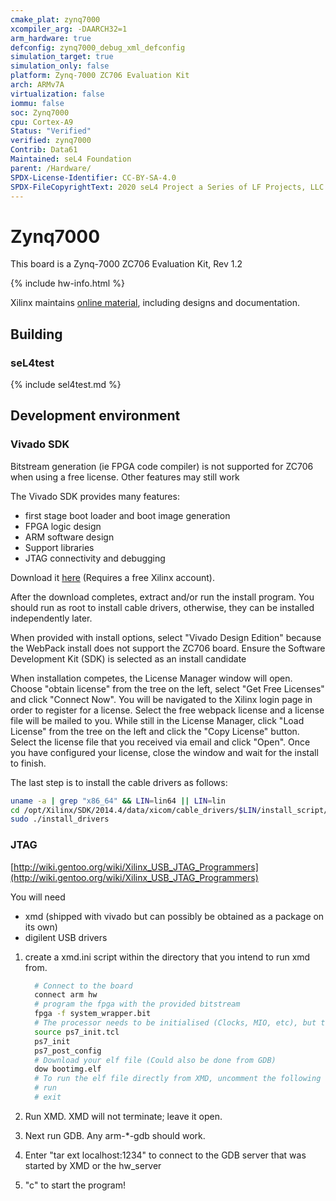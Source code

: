 ```yaml
---
cmake_plat: zynq7000
xcompiler_arg: -DAARCH32=1
arm_hardware: true
defconfig: zynq7000_debug_xml_defconfig
simulation_target: true
simulation_only: false
platform: Zynq-7000 ZC706 Evaluation Kit
arch: ARMv7A
virtualization: false
iommu: false
soc: Zynq7000
cpu: Cortex-A9
Status: "Verified"
verified: zynq7000
Contrib: Data61
Maintained: seL4 Foundation
parent: /Hardware/
SPDX-License-Identifier: CC-BY-SA-4.0
SPDX-FileCopyrightText: 2020 seL4 Project a Series of LF Projects, LLC.
---
```


# Zynq7000

This board is a Zynq-7000 ZC706 Evaluation Kit, Rev 1.2

{% include hw-info.html %}

Xilinx maintains [online material](https://www.amd.com/en/products/adaptive-socs-and-fpgas/evaluation-boards/ek-z7-zc706-g.html), including designs and documentation.

## Building

### seL4test

{% include sel4test.md %}


## Development environment

### Vivado SDK

Bitstream generation (ie FPGA code compiler) is not supported for ZC706 when using a free license. Other features may still work

The Vivado SDK provides many features:

- first stage boot loader and boot image generation
- FPGA logic design
- ARM software design
- Support libraries
- JTAG connectivity and debugging

Download it [here](http://www.xilinx.com/support/download.html) (Requires a free Xilinx account).

After the download completes, extract and/or run the install program. You should run as root to install cable drivers, otherwise, they can be installed independently later.

When provided with install options, select "Vivado Design Edition" because the WebPack install does not support the ZC706 board. Ensure the Software Development Kit (SDK) is selected as an install candidate

When installation competes, the License Manager window will open. Choose "obtain license" from the tree on the left, select "Get Free Licenses" and click "Connect Now". You will be navigated to the Xilinx login page in order to register for a license. Select the free webpack license and a license file will be mailed to you. While still in the License Manager, click "Load License" from the tree on the left and click the "Copy License" button. Select the license file that you received via email and click "Open". Once you have configured your license, close the window and wait for the install to finish.

The last step is to install the cable drivers as follows:

```bash
uname -a | grep "x86_64" && LIN=lin64 || LIN=lin
cd /opt/Xilinx/SDK/2014.4/data/xicom/cable_drivers/$LIN/install_script/install_drivers
sudo ./install_drivers
```

### JTAG

[http://wiki.gentoo.org/wiki/Xilinx_USB_JTAG_Programmers](http://wiki.gentoo.org/wiki/Xilinx_USB_JTAG_Programmers)

You will need

- xmd (shipped with vivado but can possibly be obtained as a package on its own)
- digilent USB drivers

1. create a xmd.ini script within the directory that you intend to run xmd from.

   ```bash
     # Connect to the board
     connect arm hw
     # program the fpga with the provided bitstream
     fpga -f system_wrapper.bit
     # The processor needs to be initialised (Clocks, MIO, etc), but these depend on the bitstream! ps7_init.tcl was generated with the bitstream. Load and execute this script to configure the processor.
     source ps7_init.tcl
     ps7_init
     ps7_post_config
     # Download your elf file (Could also be done from GDB)
     dow bootimg.elf
     # To run the elf file directly from XMD, uncomment the following lines
     # run
     # exit
   ```

2. Run XMD. XMD will not terminate; leave it open.
3. Next run GDB. Any arm-*-gdb should work.
4. Enter "tar ext localhost:1234" to connect to the GDB server that was started by XMD or the hw_server
5. "c" to start the program!
